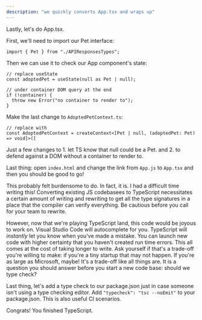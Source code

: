 ```yaml
---
description: "we quickly converts App.tsx and wraps up"
---
```


Lastly, let's do App.tsx.

First, we'll need to import our Pet interface:

```tsx
import { Pet } from "./APIResponsesTypes";
```

Then we can use it to check our App component's state:

```tsx
// replace useState
const adoptedPet = useState(null as Pet | null);

// under container DOM query at the end
if (!container) {
  throw new Error("no container to render to");
}
```

Make the last change to `AdoptedPetContext.ts`:

```tsx
// replace with
const AdoptedPetContext = createContext<[Pet | null, (adoptedPet: Pet) => void]>([
```

Just a few changes to 1. let TS know that null could be a Pet. and 2. to defend against a DOM without a container to render to.

Last thing: open `index.html` and change the link from `App.js` to `App.tsx` and then you should be good to go!

This probably felt burdensome to do. In fact, it is. I had a difficult time writing this! Converting existing JS codebasees to TypeScript necessitates a certain amount of writing and rewriting to get all the type signatures in a place that the compiler can verify everything. Be cautious before you call for your team to rewrite.

However, now that we're playing TypeScript land, this code would be joyous to work on. Visual Studio Code will autocomplete for you. TypeScript will _instantly_ let you know when you've made a mistake. You can launch new code with higher certainty that you haven't created run time errors. This all comes at the cost of taking longer to write. Ask yourself if that's a trade-off you're willing to make: if you're a tiny startup that may not happen. If you're as large as Microsoft, maybe! It's a trade-off like all things are. It is a question you should answer before you start a new code base: should we type check?

Last thing, let's add a type check to our package.json just in case someone isn't using a type checking editor. Add `"typecheck": "tsc --noEmit"` to your package.json. This is also useful CI scenarios.

Congrats! You finished TypeScript.
